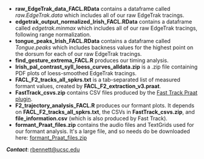 - **raw_EdgeTrak_data_FACL.RData** contains a dataframe called *raw.EdgeTrak.data* which includes all of our raw EdgeTrak tracings.
- **edgetrak_output_normalized_Irish_FACL.RData** contains a dataframe called *edgetrak.minmax* which includes all of our raw EdgeTrak tracings, following range normalization.
- **tongue_peaks_Irish_FACL.RData** contains a dataframe called *Tongue.peaks* which includes backness values for the highest point on the dorsum for each of our raw EdgeTrak tracings.
- **find_gesture_extrema_FACL.R** produces our timing analysis.
- **Irish_pal_contrast_syll_loess_curves_alldata.zip** is a .zip file containing PDF plots of loess-smoothed EdgeTrak tracings.
- **FACL_F2_tracks_all_spkrs.txt** is a tab-separated list of measured formant values, created by **FACL_F2_extraction_v3.praat**.
- **FastTrack_csvs.zip** contains CSV files produced by the [Fast Track Praat plugin](https://github.com/santiagobarreda/FastTrack).
- **F2_trajectory_analysis_FACL.R** produces our formant plots. It depends on **FACL_F2_tracks_all_spkrs.txt**, the CSVs in **FastTrack_csvs.zip**, and **file_information.csv** (which is also produced by Fast Track).
- **formant_Praat_files.zip** contains the audio files and TextGrids used for our formant analysis. It's a large file, and so needs do be downloaded here: [formant_Praat_files.zip
 ](https://www.dropbox.com/scl/fi/2ktl7bv8itp1b5oqytpd1/FastTrack_csvs.zip?rlkey=ac6enume0fphd0sxmkf0f1s3m&dl=1)

***Contact***: rbennett@ucsc.edu
